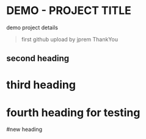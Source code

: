 # DEMO - PROJECT TITLE

demo project details 

>first github upload by jprem
>ThankYou


## second heading
# third heading
# fourth heading for testing
#new heading
